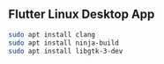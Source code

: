 ## Flutter Linux Desktop App
```sh
sudo apt install clang
sudo apt install ninja-build
sudo apt install libgtk-3-dev
```
